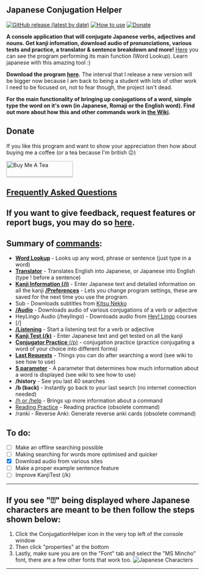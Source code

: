 ## Japanese Conjugation Helper

[![GitHub release (latest by date)](https://img.shields.io/github/v/release/hopto-dot/Japanese-Conjugation-Helper?color=light%20green&label=Latest)](https://github.com/hopto-dot/Japanese-Conjugation-Helper/releases/latest)
[![How to use](https://img.shields.io/badge/Wiki-How%20to%20use-green)](https://github.com/hopto-dot/Japanese-Conjugation-Helper/wiki/How-to-use)
[![Donate](https://img.shields.io/badge/Donate-Buy%20Me%20A%20Coffee-important.svg)](https://www.buymeacoffee.com/hoptodot)

**A console application that will conjugate Japanese verbs, adjectives and nouns. Get kanji infomation, download audio of pronunciations, various tests and practice, a translator & sentence breakdown and more!** [Here](https://imgur.com/DlKXeyl) you can see the program performing its main function (Word Lookup). Learn japanese with this amazing tool :)

**Download the program [here](https://github.com/hopto-dot/Japanese-Conjugation-Helper/releases).** The interval that I release a new version will be bigger now because I am back to being a student with lots of other work I need to be focused on, not to fear though, the project isn't dead.

**For the main functionality of bringing up conjugations of a word, simple type the word on it's own (in Japanese, Romaji or the English word). Find out more about how this and other commands work in [the Wiki](https://github.com/hopto-dot/Japanese-Conjugation-Helper/wiki/How-to-use).**

## Donate

If you like this program and want to show your appreciation then how about buying me a coffee (or a tea because I'm british 😉)

<a href="https://www.buymeacoffee.com/hoptodot" target="_blank"><img src="https://www.buymeacoffee.com/assets/img/custom_images/orange_img.png" alt="Buy Me A Tea" style="height: 41px !important;width: 174px !important;box-shadow: 0px 3px 2px 0px rgba(190, 190, 190, 0.5) !important;-webkit-box-shadow: 0px 3px 2px 0px rgba(190, 190, 190, 0.5) !important;" ></a>

## [Frequently Asked Questions](https://github.com/hopto-dot/Japanese-Conjugation-Helper/wiki/FAQ)

## If you want to give feedback, request features or report bugs, you may do so [here](https://forms.gle/WNV1s41cWKrjSMhH6).

## **Summary of [commands](https://github.com/hopto-dot/Japanese-Conjugation-Helper/wiki/How-to-use#list-of-commands):**
* **[Word Lookup](https://github.com/hopto-dot/Japanese-Conjugation-Helper/wiki/How-to-use#word-lookup)** - Looks up any word, phrase or sentence (just type in a word)
* **[Translator](https://github.com/hopto-dot/Japanese-Conjugation-Helper/wiki/How-to-use#translator)** - Translates English into Japanese, or Japanese into English (type ! before a sentence)
* **[Kanji Information (/i)](https://github.com/hopto-dot/Japanese-Conjugation-Helper/wiki/How-to-use#kanji-information)** - Enter Japanese text and detailed information on all the kanji
**[/Preferences](https://github.com/hopto-dot/Japanese-Conjugation-Helper/wiki/How-to-use#prefs-command)** - Lets you change program settings, these are saved for the next time you use the program.
* Sub - Downloads subtitles from [Kitsu Nekko](https://kitsunekko.net/)
* **[/Audio](https://github.com/hopto-dot/Japanese-Conjugation-Helper/wiki/How-to-use#audio)** - Downloads audio of various conjugations of a verb or adjective
* HeyLingo Audio (/heylingo) - Downloads audio from [Hey! Lingo](https://www.heylingo.com/) courses
* [/]
* **[/Listening](https://github.com/hopto-dot/Japanese-Conjugation-Helper/wiki/How-to-use#listening)** - Start a listening test for a verb or adjective
* **[Kanji Test (/k)](https://github.com/hopto-dot/Japanese-Conjugation-Helper/wiki/How-to-use#kanji-test)** - Enter Japanese text and get tested on all the kanji
* [**Conjugator Practice** (/p)](https://github.com/hopto-dot/Japanese-Conjugation-Helper/wiki/How-to-use#conjugation-practice) - conjugation practice (practice conjugating a word of your choice into different forms)
* **[Last Requests](https://github.com/hopto-dot/Japanese-Conjugation-Helper/wiki/How-to-use#last-requests)** - Things you can do after searching a word (see wiki to see how to use)
* **[S parameter](https://github.com/hopto-dot/Japanese-Conjugation-Helper/wiki/How-to-use#s-parameter)** - A parameter that determines how much information about a word is displayed (see wiki to see how to use)
* **/history** - See you last 40 searches
* **/b (back)** - Instantly go back to your last search (no internet connection needed)
* [/h or /help](https://github.com/hopto-dot/Japanese-Conjugation-Helper/wiki/How-to-use#help-command) - Brings up more information about a command
* [Reading Practice](https://github.com/hopto-dot/Japanese-Conjugation-Helper/wiki/How-to-use#reading-practice) - Reading practice (obsolete command)
* /ranki - Reverse Anki: Generate reverse anki cards (obsolete command)

## To do:
- [ ] Make an offline searching possible
- [ ] Making searching for words more optimised and quicker
- [X] Download audio from various sites
- [ ] Make a proper example sentence feature
- [ ] Improve KanjiTest (/k)

***
## **If you see "⍰" being displayed where Japanese characters are meant to be then follow the steps shown below:**
1. Click the ConjugationHelper icon in the very top left of the console window
2. Then click "properties" at the bottom
3. Lastly, make sure you are on the "Font" tab and select the "MS Mincho" font, there are a few other fonts that work too.
![Japanese Characters](https://i.imgur.com/x7gDhB9.png)

***
